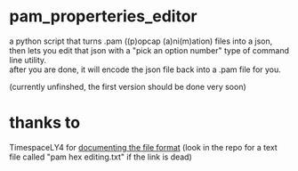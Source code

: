 # pam_properteries_editor
a python script that turns .pam ((p)opcap (a)ni(m)ation) files into a json,  
then lets you edit that json with a "pick an option number" type of command line utility.  
after you are done, it will encode the json file back into a .pam file for you.  
  
(currently unfinshed, the first version should be done very soon)

# thanks to
TimespaceLY4 for [documenting the file format](https://plantsvszombies.fandom.com/wiki/User_blog:TimespaceLY/PAM_Format_Decryption)
(look in the repo for a text file called "pam hex editing.txt" if the link is dead)
